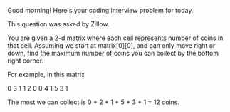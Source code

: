 Good morning! Here's your coding interview problem for today.This question was asked by Zillow.You are given a 2-d matrix where each cell represents number of coins in thatcell. Assuming we start at matrix[0][0], and can only move right or down, findthe maximum number of coins you can collect by the bottom right corner.For example, in this matrix0 3 1 12 0 0 41 5 3 1The most we can collect is 0 + 2 + 1 + 5 + 3 + 1 = 12 coins.